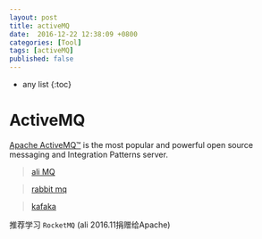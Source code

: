 ```yaml
---
layout: post
title: activeMQ
date:  2016-12-22 12:38:09 +0800
categories: [Tool]
tags: [activeMQ]
published: false
---
```


* any list
{:toc}

# ActiveMQ

[Apache ActiveMQ™](http://activemq.apache.org/) is the most popular and powerful open source messaging 
and Integration Patterns server.

> [ali MQ](https://help.aliyun.com/document_detail/29532.html)

> [rabbit mq](http://www.rabbitmq.com/)

> [kafaka](http://kafka.apache.org/)

推荐学习 ```RocketMQ``` (ali 2016.11捐赠给Apache)












